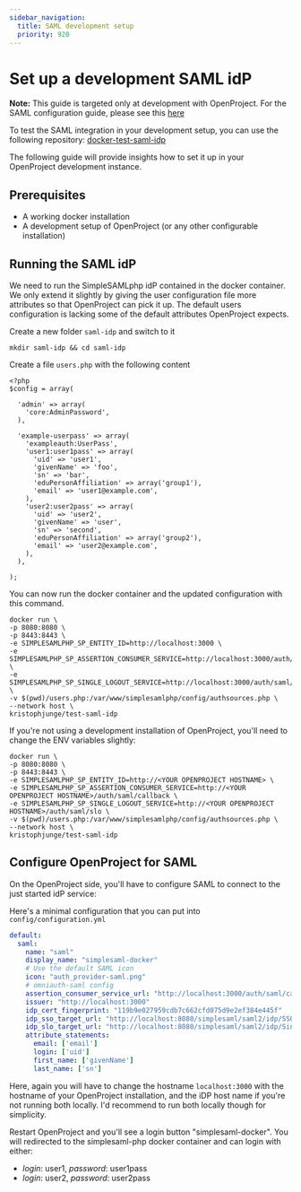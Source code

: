 ```yaml
---
sidebar_navigation:
  title: SAML development setup
  priority: 920
---
```


# Set up a development SAML idP

**Note:** This guide is targeted only at development with OpenProject. For the SAML configuration guide, please see this [here](../../system-admin-guide/authentication/saml/)



To test the SAML integration in your development setup, you can use the following repository: [docker-test-saml-idp](https://github.com/kristophjunge/docker-test-saml-idp)



The following guide will provide insights how to set it up in your OpenProject development instance.



## Prerequisites

- A working docker installation
- A development setup of OpenProject (or any other configurable installation)



## Running the SAML idP

We need to run the SimpleSAMLphp idP contained in the docker container. We only extend it slightly by giving the user configuration file more attributes so that OpenProject can pick it up. The default users configuration is lacking some of the default attributes OpenProject expects.



Create a new folder `saml-idp`  and switch to it

```shell
mkdir saml-idp && cd saml-idp
```



Create a file `users.php` with the following content

```shell
<?php
$config = array(

  'admin' => array(
    'core:AdminPassword',
  ),

  'example-userpass' => array(
    'exampleauth:UserPass',
    'user1:user1pass' => array(
      'uid' => 'user1',
      'givenName' => 'foo',
      'sn' => 'bar',
      'eduPersonAffiliation' => array('group1'),
      'email' => 'user1@example.com',
    ),
    'user2:user2pass' => array(
      'uid' => 'user2',
      'givenName' => 'user',
      'sn' => 'second',
      'eduPersonAffiliation' => array('group2'),
      'email' => 'user2@example.com',
    ),
  ),

);
```



You can now run the docker container and the updated configuration with this command. 

```shell
docker run \
-p 8080:8080 \
-p 8443:8443 \
-e SIMPLESAMLPHP_SP_ENTITY_ID=http://localhost:3000 \
-e SIMPLESAMLPHP_SP_ASSERTION_CONSUMER_SERVICE=http://localhost:3000/auth/saml/callback \
-e SIMPLESAMLPHP_SP_SINGLE_LOGOUT_SERVICE=http://localhost:3000/auth/saml/slo \
-v $(pwd)/users.php:/var/www/simplesamlphp/config/authsources.php \
--network host \
kristophjunge/test-saml-idp
```



If you're not using a development installation of OpenProject, you'll need to change the ENV variables slightly:

```shell
docker run \
-p 8080:8080 \
-p 8443:8443 \
-e SIMPLESAMLPHP_SP_ENTITY_ID=http://<YOUR OPENPROJECT HOSTNAME> \
-e SIMPLESAMLPHP_SP_ASSERTION_CONSUMER_SERVICE=http://<YOUR OPENPROJECT HOSTNAME>/auth/saml/callback \
-e SIMPLESAMLPHP_SP_SINGLE_LOGOUT_SERVICE=http://<YOUR OPENPROJECT HOSTNAME>/auth/saml/slo \
-v $(pwd)/users.php:/var/www/simplesamlphp/config/authsources.php \
--network host \
kristophjunge/test-saml-idp
```



## Configure OpenProject for SAML

On the OpenProject side, you'll have to configure SAML to connect to the just started idP service:



Here's a minimal configuration that you can put into `config/configuration.yml`



```yaml
default:
  saml:
    name: "saml"
    display_name: "simplesaml-docker"
    # Use the default SAML icon
    icon: "auth_provider-saml.png"
    # omniauth-saml config
    assertion_consumer_service_url: "http://localhost:3000/auth/saml/callback"
    issuer: "http://localhost:3000"
    idp_cert_fingerprint: "119b9e027959cdb7c662cfd075d9e2ef384e445f"
    idp_sso_target_url: "http://localhost:8080/simplesaml/saml2/idp/SSOService.php"
    idp_slo_target_url: "http://localhost:8080/simplesaml/saml2/idp/SingleLogoutService.php"
    attribute_statements:
      email: ['email']
      login: ['uid']
      first_name: ['givenName']
      last_name: ['sn']
```



Here, again you  will have to change the hostname `localhost:3000` with the hostname of your OpenProject installation, and the iDP host name if you're not running both locally. I'd recommend to run both locally though for simplicity.



Restart OpenProject and you'll see a login button "simplesaml-docker". You will redirected to the simplesaml-php docker container and can login with either:

- *login*: user1, *password*: user1pass
- *login*: user2, *password*: user2pass
